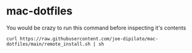 # mac-dotfiles

You would be crazy to run this command before inspecting it's contents

```shell
curl https://raw.githubusercontent.com/joe-dipilato/mac-dotfiles/main/remote_install.sh | sh
```
